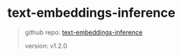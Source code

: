 # text-embeddings-inference

> github repo: [text-embeddings-inference](https://github.com/huggingface/text-embeddings-inference)
>
> version: v1.2.0
